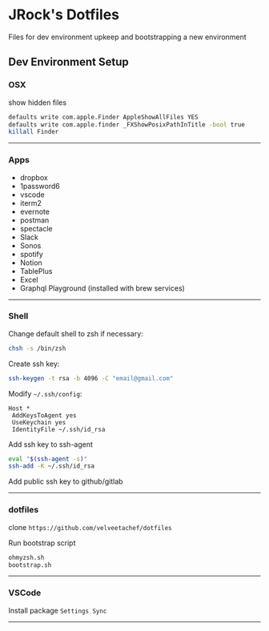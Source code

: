 # JRock's Dotfiles

Files for dev environment upkeep and bootstrapping a new environment

## Dev Environment Setup

### OSX
show hidden files
```bash
defaults write com.apple.Finder AppleShowAllFiles YES
defaults write com.apple.finder _FXShowPosixPathInTitle -bool true
killall Finder
```

---

### Apps
- dropbox
- 1password6
- vscode
- iterm2
- evernote
- postman
- spectacle
- Slack
- Sonos
- spotify
- Notion
- TablePlus
- Excel
- Graphql Playground (installed with brew services)

---

### Shell
Change default shell to zsh if necessary:
```bash
chsh -s /bin/zsh
```

Create ssh key:
```bash
ssh-keygen -t rsa -b 4096 -C "email@gmail.com"
```

Modify `~/.ssh/config`:
```
Host *
 AddKeysToAgent yes
 UseKeychain yes
 IdentityFile ~/.ssh/id_rsa
```

Add ssh key to ssh-agent
```bash
eval "$(ssh-agent -s)"
ssh-add -K ~/.ssh/id_rsa
```

Add public ssh key to github/gitlab

---

### dotfiles
clone `https://github.com/velveetachef/dotfiles`

Run bootstrap script
```bash
ohmyzsh.sh
bootstrap.sh
```

---

### VSCode
Install package `Settings Sync`

---

